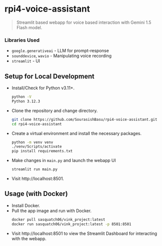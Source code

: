 # rpi4-voice-assistant
> Streamlit based webapp for voice based interaction with Gemini 1.5 Flash model.

### Libraries Used
- `google.generativeai` - LLM for prompt-response
- `sounddevice`, `wavio` - Manipulating voice recording
- `streamlit` - UI

## Setup for Local Development

- Install/Check for Python v3.11+.
  ```bash
  python -V
  Python 3.12.3
  ```
- Clone the repository and change directory.
  ```bash
  git clone https://github.com/SourasishBasu/rpi4-voice-assistant.git
  cd rpi4-voice-assistant
  ```
- Create a virtual environment and install the necessary packages.
  ```bash
  python -m venv venv
  ./venv/Scripts/activate
  pip install requirements.txt
  ```
- Make changes in `main.py` and launch the webapp UI
  ```bash
  streamlit run main.py
  ```
- Visit http://localhost:8501.

## Usage (with Docker)

- Install Docker.
- Pull the app image and run with Docker.
  ```bash
  docker pull sasquatch06/vink_project:latest
  docker run sasquatch06/vink_project:latest -p 8501:8501
  ```
- Visit http://localhost:8501 to view the Streamlit Dashboard for interacting with the webapp.